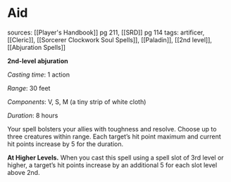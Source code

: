 # Aid
sources: [[Player's Handbook]] pg 211, [[SRD]] pg 114
tags: artificer, [[Cleric]], [[Sorcerer Clockwork Soul Spells]], [[Paladin]], [[2nd level]], [[Abjuration Spells]]

**2nd-level abjuration**

*Casting time*: 1 action

*Range*: 30 feet

*Components*: V, S, M (a tiny strip of white cloth)

*Duration*: 8 hours

Your spell bolsters your allies with toughness and resolve. Choose up to three creatures within range. Each target’s hit point maximum and current hit points increase by 5 for the duration.

**At Higher Levels.** When you cast this spell using a spell slot of 3rd level or higher, a target’s hit points increase by an additional 5 for each slot level above 2nd.
